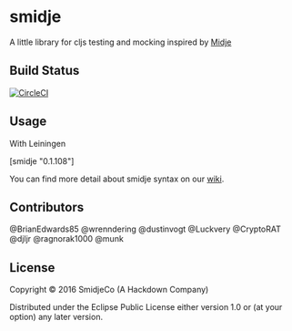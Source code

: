 # smidje

A little library for cljs testing and mocking inspired by [Midje](https://github.com/marick/Midje)

## Build Status

[![CircleCI](https://circleci.com/gh/munk/smidje.svg?style=svg)](https://circleci.com/gh/munk/smidje)

## Usage

With Leiningen

[smidje "0.1.108"]

You can find more detail about smidje syntax on our [wiki](https://github.com/munk/smidje/wiki/Tutorial).

## Contributors

@BrianEdwards85
@wrenndering
@dustinvogt
@Luckvery
@CryptoRAT
@djljr
@ragnorak1000
@munk

## License

Copyright © 2016 SmidjeCo (A Hackdown Company)

Distributed under the Eclipse Public License either version 1.0 or (at
your option) any later version.
